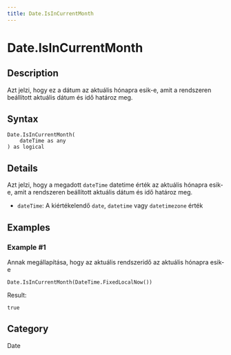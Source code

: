 ```yaml
---
title: Date.IsInCurrentMonth
---
```


# Date.IsInCurrentMonth


## Description

Azt jelzi, hogy ez a dátum az aktuális hónapra esik-e, amit a rendszeren beállított aktuális dátum és idő határoz meg.


## Syntax

```powerquery
Date.IsInCurrentMonth(
    dateTime as any
) as logical
```


## Details

Azt jelzi, hogy a megadott <code>dateTime</code> datetime érték az aktuális hónapra esik-e, amit a rendszeren beállított aktuális dátum és idő határoz meg.      <ul>      <li><code>dateTime</code>: A kiértékelendő <code>date</code>, <code>datetime</code> vagy <code>datetimezone</code> érték</li>      </ul>


## Examples

### Example #1 
Annak megállapítása, hogy az aktuális rendszeridő az aktuális hónapra esik-e
```powerquery
Date.IsInCurrentMonth(DateTime.FixedLocalNow())
```

Result: 
```powerquery
true
```




## Category
Date
